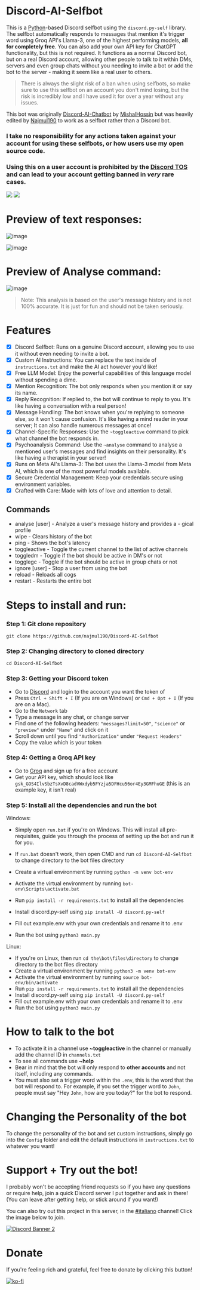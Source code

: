# Discord-AI-Selfbot

This is a [Python](https://www.python.org)-based Discord selfbot using the `discord.py-self` library. The selfbot automatically responds to messages that mention it's trigger word using Groq API's Llama-3, one of the highest performing models, **all for completely free**. You can also add your own API key for ChatGPT functionality, but this is not required. It functions as a normal Discord bot, but on a real Discord account, allowing other people to talk to it within DMs, servers and even group chats without you needing to invite a bot or add the bot to the server - making it seem like a real user to others.

> There is always the slight risk of a ban when using selfbots, so make sure to use this selfbot on an account you don't mind losing, but the risk is incredibly low and I have used it for over a year without any issues.

This bot was originally [Discord-AI-Chatbot](https://github.com/mishalhossin/Discord-AI-Chatbot) by [MishalHossin](https://github.com/mishalhossin/) but was heavily edited by [Najmul190](https://github.com/najmul190) to work as a selfbot rather than a Discord bot.

### <strong> I take no responsibility for any actions taken against your account for using these selfbots, or how users use my open source code.</strong>

### <strong>Using this on a user account is prohibited by the [Discord TOS](https://discord.com/terms) and can lead to your account getting banned in _very_ rare cases.</strong>

<p float="left">
  <img style="vertical-align: top;" src="https://discord.c99.nl/widget/theme-4/451627446941515817.png"/>
  <img src="https://lanyard.cnrad.dev/api/1025245410224263258?theme=dark&bg=171515&borderRadius=5px&animated=true&idleMessage=15%20year%20old%20solo%20dev" al/> 
</p>

# Preview of text responses:

![image](https://i.imgur.com/MdfzY9C.png)

![image](https://i.imgur.com/AMnx8a9.png)

# Preview of Analyse command:

![image](https://i.imgur.com/rn4Ru09.png)

> Note: This analysis is based on the user's message history and is not 100% accurate. It is just for fun and should not be taken seriously.

# Features

-   [x] Discord Selfbot: Runs on a genuine Discord account, allowing you to use it without even needing to invite a bot.
-   [x] Custom AI Instructions: You can replace the text inside of `instructions.txt` and make the AI act however you'd like!
-   [x] Free LLM Model: Enjoy the powerful capabilities of this language model without spending a dime.
-   [x] Mention Recognition: The bot only responds when you mention it or say its name.
-   [x] Reply Recognition: If replied to, the bot will continue to reply to you. It's like having a conversation with a real person!
-   [x] Message Handling: The bot knows when you're replying to someone else, so it won't cause confusion. It's like having a mind reader in your server; It can also handle numerous messages at once!
-   [x] Channel-Specific Responses: Use the `~toggleactive` command to pick what channel the bot responds in.
-   [x] Psychoanalysis Command: Use the `~analyse` command to analyse a mentioned user's messages and find insights on their personality. It's like having a therapist in your server!
-   [x] Runs on Meta AI's Llama-3: The bot uses the Llama-3 model from Meta AI, which is one of the most powerful models available.
-   [x] Secure Credential Management: Keep your credentials secure using environment variables.
-   [x] Crafted with Care: Made with lots of love and attention to detail.

## Commands

-   analyse [user] - Analyze a user's message history and provides a - gical profile
-   wipe - Clears history of the bot
-   ping - Shows the bot's latency
-   toggleactive - Toggle the current channel to the list of active channels
-   toggledm - Toggle if the bot should be active in DM's or not
-   togglegc - Toggle if the bot should be active in group chats or not
-   ignore [user] - Stop a user from using the bot
-   reload - Reloads all cogs
-   restart - Restarts the entire bot

# Steps to install and run:

### Step 1: Git clone repository

```
git clone https://github.com/najmul190/Discord-AI-Selfbot
```

### Step 2: Changing directory to cloned directory

```
cd Discord-AI-Selfbot
```

### Step 3: Getting your Discord token

-   Go to [Discord](https://canary.discord.com) and login to the account you want the token of
-   Press `Ctrl + Shift + I` (If you are on Windows) or `Cmd + Opt + I` (If you are on a Mac).
-   Go to the `Network` tab
-   Type a message in any chat, or change server
-   Find one of the following headers: `"messages?limit=50"`, `"science"` or `"preview"` under `"Name"` and click on it
-   Scroll down until you find `"Authorization"` under `"Request Headers"`
-   Copy the value which is your token

### Step 4: Getting a Groq API key

-   Go to [Groq](https://console.groq.com/keys) and sign up for a free account
-   Get your API key, which should look like `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` (this is an example key, it isn't real)

### Step 5: Install all the dependencies and run the bot

Windows:

-   Simply open `run.bat` if you're on Windows. This will install all pre-requisites, guide you through the process of setting up the bot and run it for you.

-   If `run.bat` doesn't work, then open CMD and run `cd Discord-AI-Selfbot` to change directory to the bot files directory
-   Create a virtual environment by running `python -m venv bot-env`
-   Activate the virtual environment by running `bot-env\Scripts\activate.bat`
-   Run `pip install -r requirements.txt` to install all the dependencies
-   Install discord.py-self using `pip install -U discord.py-self`
-   Fill out example.env with your own credentials and rename it to .env
-   Run the bot using `python3 main.py`

Linux:

-   If you're on Linux, then run `cd the\bot\files\directory` to change directory to the bot files directory
-   Create a virtual environment by running `python3 -m venv bot-env`
-   Activate the virtual environment by running `source bot-env/bin/activate`
-   Run `pip install -r requirements.txt` to install all the dependencies
-   Install discord.py-self using `pip install -U discord.py-self`
-   Fill out example.env with your own credentials and rename it to .env
-   Run the bot using `python3 main.py`

# How to talk to the bot

-   To activate it in a channel use **~toggleactive** in the channel or manually add the channel ID in `channels.txt`
-   To see all commands use **~help**
-   Bear in mind that the bot will only respond to **other accounts** and not itself, including any commands.
-   You must also set a trigger word within the `.env`, this is the word that the bot will respond to. For example, if you set the trigger word to `John`, people must say "Hey `John`, how are you today?" for the bot to respond.


# Changing the Personality of the bot

To change the personality of the bot and set custom instructions, simply go into the `Config` folder and edit the default instructions in `instructions.txt` to whatever you want! 

# Support + Try out the bot!

I probably won't be accepting friend requests so if you have any questions or require help, join a quick Discord server I put together and ask in there! (You can leave after getting help, or stick around if you want!)

You can also try out this project in this server, in the [#italiano](https://discord.com/channels/1269313927150309491/1270821127001866311) channel! Click the image below to join.

[![Discord Banner 2](https://discord.com/api/guilds/1269313927150309491/widget.png?style=banner2)](https://discord.gg/yUWmzQBV4P)

# Donate

If you're feeling rich and grateful, feel free to donate by clicking this button!

[![ko-fi](https://ko-fi.com/img/githubbutton_sm.svg)](https://ko-fi.com/E1E1Q7XEZ)
